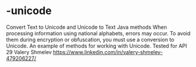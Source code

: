 # -unicode
Convert Text to Unicode and Unicode to Text Java methods
When processing information using national alphabets, errors may occur. To avoid them during encryption or obfuscation, you must use a conversion to Unicode. An example of methods for working with Unicode. Tested for API 29
Valery Shmelev https://www.linkedin.com/in/valery-shmelev-479206227/
